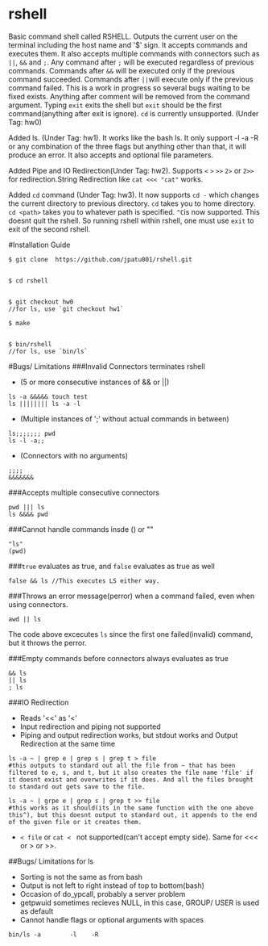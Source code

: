 # rshell
Basic command shell called RSHELL. Outputs the current user on the terminal including the host name and '$' sign. It accepts commands and executes them. It also accepts multiple commands with connectors such as `||`, `&&` and `;`. Any command after `;` will be executed regardless of previous commands. Commands after `&&` will be executed only if the previous command succeeded. Commands after `||`will execute only if the previous command failed. This is a work in progress so several bugs waiting to be fixed exists. Anything after comment will be removed from the command argument. Typing `exit` exits the shell but `exit` should be the first command(anything after exit is ignore). `cd` is currently unsupported. (Under Tag: hw0)

Added ls. (Under Tag: hw1). It works like the bash ls. It only support -l -a -R or any combination of the three flags but anything other than that, it will produce an error. It also accepts and optional file parameters.

Added Pipe and IO Redirection(Under Tag: hw2). Supports `<` `>` `>>` `2>` or `2>>` for redirection.String Redirection like `cat <<< "cat"` works. 

Added `cd` command (Under Tag: hw3). It now supports `cd -` which changes the current directory to previous directory. `cd` takes you to home directory. `cd <path>` takes you to whatever path is specified. `^C`is now supported. This doesnt quit the rshell. So running rshell within rshell, one must use `exit` to exit of the second rshell. 

#Installation Guide
```
$ git clone  https://github.com/jpatu001/rshell.git


$ cd rshell


$ git checkout hw0
//for ls, use `git checkout hw1`

$ make


$ bin/rshell
//for ls, use `bin/ls`
```


#Bugs/ Limitations
###Invalid Connectors terminates rshell
* (5 or more consecutive instances of && or ||)
```
ls -a &&&&& touch test
ls |||||||| ls -a -l
```
* (Multiple instances of ';' without actual commands in between)
```
ls;;;;;;; pwd
ls -l -a;;
```
* (Connectors with no arguments)
```
;;;;
&&&&&&&
```


###Accepts multiple consecutive connectors
```
pwd ||| ls
ls &&&& pwd
```


###Cannot handle commands insde () or ""
```
"ls"
(pwd)
```

###`true`  evaluates as true, and `false` evaluates as true as well
```
false && ls //This executes LS either way.
```


###Throws an error message(perror) when a command failed, even when using connectors.
```
awd || ls
```
The code above excecutes `ls` since the first one failed(invalid) command, but it throws the perror.


###Empty commands before connectors always evaluates as true
```
&& ls
|| ls
; ls
```
###IO Redirection
* Reads '<<' as '<' 
* Input redirection and piping not supported
* Piping and output redirection works, but stdout works and Output Redirection at the same time
```
ls -a ~ | grep e | grep s | grep t > file
#this outputs to standard out all the file from ~ that has been filtered to e, s, and t, but it also creates the file name 'file' if it doesnt exist and overwrites if it does. And all the files brought to standard out gets save to the file.

ls -a ~ | grpe e | grep s | grep t >> file
#this works as it should(its in the same function with the one above this^), but this doesnt output to standard out, it appends to the end of the given file or it creates them. 
```
* `< file` or `cat < ` not supported(can't accept empty side). Same for <<< or > or >>.


##Bugs/ Limitations for ls
* Sorting is not the same as from bash
* Output is not left to right instead of top to bottom(bash)
* Occasion of do_ypcall, probably a server problem
* getpwuid sometimes recieves NULL, in this case, GROUP/ USER is used as default
* Cannot handle flags or optional arguments with spaces
```
bin/ls -a        -l    -R
```

